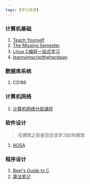 ```yaml
---
tags: [学习资源]
---
```


### 计算机基础

1. [Teach Yourself](https://teachyourselfcs.com/)
2. [The Missing Semester](https://missing.csail.mit.edu/)
3. [Linux C编程一站式学习](https://akaedu.github.io/book/index.html)
4. [learnvimscriptthehardway](https://learnvimscriptthehardway.stevelosh.com/)

### 数据库系统

1. CS186

### 计算机网络

1. [计算机网络分层课程](https://qige.io/network/network.html#)

### 软件设计

> 在建筑之前是否应该学习如何建筑

1. [AOSA](https://aosabook.org/en/index.html)

### 程序设计

1. [Beej's Guide to C](https://beej.us/guide/)
2. [算法笔记](https://web.ntnu.edu.tw/~algo/)
